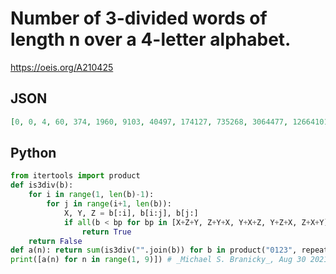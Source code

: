 # Number of 3\-divided words of length n over a 4\-letter alphabet\.
https://oeis.org/A210425
## JSON
```JSON
[0, 0, 4, 60, 374, 1960, 9103, 40497, 174127, 735268, 3064477, 12664101, 52005445, 212595280, 866047122]
```
## Python
```Python
from itertools import product
def is3div(b):
    for i in range(1, len(b)-1):
        for j in range(i+1, len(b)):
            X, Y, Z = b[:i], b[i:j], b[j:]
            if all(b < bp for bp in [X+Z+Y, Z+Y+X, Y+X+Z, Y+Z+X, Z+X+Y]):
                return True
    return False
def a(n): return sum(is3div("".join(b)) for b in product("0123", repeat=n))
print([a(n) for n in range(1, 9)]) # _Michael S. Branicky_, Aug 30 2021
```
